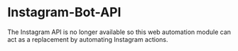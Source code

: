 # Instagram-Bot-API
The Instagram API is no longer available so this web automation module can act as a replacement by automating Instagram actions.
